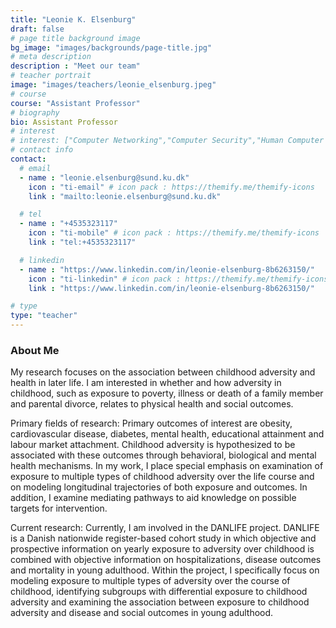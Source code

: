 ```yaml
---
title: "Leonie K. Elsenburg"
draft: false
# page title background image
bg_image: "images/backgrounds/page-title.jpg"
# meta description
description : "Meet our team"
# teacher portrait
image: "images/teachers/leonie_elsenburg.jpeg"
# course
course: "Assistant Professor"
# biography
bio: Assistant Professor
# interest
# interest: ["Computer Networking","Computer Security","Human Computer Interfacing"]
# contact info
contact:
  # email
  - name : "leonie.elsenburg@sund.ku.dk"
    icon : "ti-email" # icon pack : https://themify.me/themify-icons
    link : "mailto:leonie.elsenburg@sund.ku.dk"

  # tel
  - name : "+4535323117"
    icon : "ti-mobile" # icon pack : https://themify.me/themify-icons
    link : "tel:+4535323117"

  # linkedin
  - name : "https://www.linkedin.com/in/leonie-elsenburg-8b6263150/"
    icon : "ti-linkedin" # icon pack : https://themify.me/themify-icons
    link : "https://www.linkedin.com/in/leonie-elsenburg-8b6263150/"

# type
type: "teacher"
---
```


### About Me

My research focuses on the association between childhood adversity and health in later life. I am interested in whether and how adversity in childhood, such as exposure to poverty, illness or death of a family member and parental divorce, relates to physical health and social outcomes.

Primary fields of research: Primary outcomes of interest are obesity, cardiovascular disease, diabetes, mental health, educational attainment and labour market attachment. Childhood adversity is hypothesized to be associated with these outcomes through behavioral, biological and mental health mechanisms. In my work, I place special emphasis on examination of exposure to multiple types of childhood adversity over the life course and on modeling longitudinal trajectories of both exposure and outcomes. In addition, I examine mediating pathways to aid knowledge on possible targets for intervention.

Current research: Currently, I am involved in the DANLIFE project. DANLIFE is a Danish nationwide register-based cohort study in which objective and prospective information on yearly exposure to adversity over childhood is combined with objective information on hospitalizations, disease outcomes and mortality in young adulthood. Within the project, I specifically focus on modeling exposure to multiple types of adversity over the course of childhood, identifying subgroups with differential exposure to childhood adversity and examining the association between exposure to childhood adversity and disease and social outcomes in young adulthood.